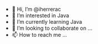 - 👋 Hi, I’m @iherrerac
- 👀 I’m interested in Java
- 🌱 I’m currently learning Java
- 💞️ I’m looking to collaborate on ...
- 📫 How to reach me ...

<!---
iherrerac/iherrerac is a ✨ special ✨ repository because its `README.md` (this file) appears on your GitHub profile.
You can click the Preview link to take a look at your changes.
--->
